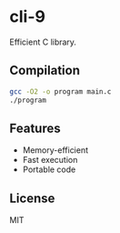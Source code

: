# cli-9

Efficient C library.

## Compilation
```bash
gcc -O2 -o program main.c
./program
```

## Features
- Memory-efficient
- Fast execution
- Portable code

## License
MIT
